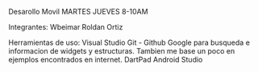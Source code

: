 Desarollo Movil MARTES JUEVES 8-10AM

Integrantes:
Wbeimar Roldan Ortiz

Herramientas de uso:
Visual Studio
Git - Github
Google para busqueda e informacion de widgets y estructuras. Tambien me base un poco en ejemplos encontrados en internet. 
DartPad
Android Studio
